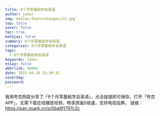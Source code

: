 ```yaml
---
title: 6个月零基础学会英语
author: joker
img: medias/featureimages/13.jpg
top: false
cover: false
toc: true
mathjax: false
summary: 6个月零基础学会英语
categories: 6个月零基础学会英语
tags:
  - 6个月零基础学会英语
keywords: joker
essay: false
abbrlink: 58094
date: 2025-04-20 23:39:31
coverImg:
password:
---
```


我用夸克网盘分享了「6个月零基础学会英语」，点击链接即可保存。打开「夸克APP」，无需下载在线播放视频，畅享原画5倍速，支持电视投屏。
链接：https://pan.quark.cn/s/0ba6f1797c2c

